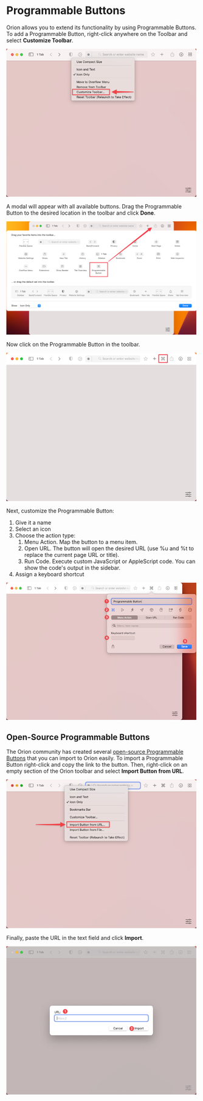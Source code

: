 # Programmable Buttons

Orion allows you to extend its functionality by using Programmable Buttons. To add a Programmable Button, right-click anywhere on the Toolbar and select **Customize Toolbar**.

<img src="./media/macos_programmable_button_1_customize_toolbar.png" width="500" alt="Programmable Button - Customize Toolbar"><br />

A modal will appear with all available buttons. Drag the Programmable Button to the desired location in the toolbar and click **Done**.

<img src="./media/macos_programmable_button_2_drag_to_toolbar.png" width="500" alt="Programmable Button - Drag to Toolbar"><br />

Now click on the Programmable Button in the toolbar.

<img src="./media/macos_programmable_button_3_click_button.png" width="500" alt="Programmable Button - Click Button"><br />

Next, customize the Programmable Button:
1. Give it a name
2. Select an icon
3. Choose the action type:
	1. Menu Action. Map the button to a menu item.
	2. Open URL. The button will open the desired URL (use %u and %t to replace the current page URL or title).
	3. Run Code. Execute custom JavaScript or AppleScript code. You can show the code's output in the sidebar.
4. Assign a keyboard shortcut

<img src="./media/macos_programmable_button_4_customize_button.png" width="500" alt="Programmable Button - Customize Button"><br />

## Open-Source Programmable Buttons

The Orion community has created several [open-source Programmable Buttons](https://github.com/OrionBrowser/ProgrammableButtons) that you can import to Orion easily. To import a Programmable Button right-click and copy the link to the button. Then, right-click on an empty section of the Orion toolbar and select **Import Button from URL**.

<img src="./media/macos_programmable_button_5_import_button_menu.png" width="500" alt="Programmable Button - Import Button Menu"><br />

Finally, paste the URL in the text field and click **Import**.

<img src="./media/macos_programmable_button_6_import_button_modal.png" width="500" alt="Programmable Button - Import Button Modal"><br />
